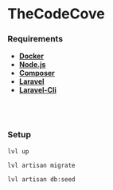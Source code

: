 # TheCodeCove


### Requirements
- **[Docker](https://www.docker.com/)**
- **[Node.js](https://nodejs.org/en/)**
- **[Composer](https://getcomposer.org/)**
- **[Laravel](https://laravel.com/)**
- **[Laravel-Cli](https://github.com/golevelup/laravel-cli)**
<br/>
<br/>

### Setup
````
lvl up
````

````
lvl artisan migrate
````

````
lvl artisan db:seed
````
